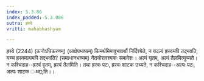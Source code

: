 ```yaml
---
index: 5.3.86
index_padded: 5.3.086
sutra: ह्रस्वे
vritti: mahabhashyam

---
```

 ह्रस्वे (2244) (कनोऽधिकरणम्) (आक्षेपभाष्यम्) किमर्थमिमावुभावर्थौ निर्दिश्येते, न यदल्पं ह्रस्वमपि तद्भवति, यच्च ह्रस्वमल्पमपि तद्भवति? (समाधानभाष्यम्) नैतयोरावश्यकः समावेशः। अल्पं घृतम्, अल्पं तैलमित्युच्यते। न कश्चिदाह--ह्रस्वं वृतम्, ह्रस्वं तैलमिति। तथा ह्रस्वः पटः, ह्रस्वः शाटक उच्यते, न कश्चिदाह--अल्पः पटः, अल्पः शाटक ःथ्द्य;ति।। 